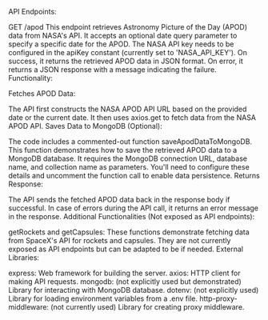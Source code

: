 API Endpoints:

GET /apod
This endpoint retrieves Astronomy Picture of the Day (APOD) data from NASA's API.
It accepts an optional date query parameter to specify a specific date for the APOD.
The NASA API key needs to be configured in the apiKey constant (currently set to 'NASA_API_KEY').
On success, it returns the retrieved APOD data in JSON format.
On error, it returns a JSON response with a message indicating the failure.
Functionality:

Fetches APOD Data:

The API first constructs the NASA APOD API URL based on the provided date or the current date.
It then uses axios.get to fetch data from the NASA APOD API.
Saves Data to MongoDB (Optional):

The code includes a commented-out function saveApodDataToMongoDB. This function demonstrates how to save the retrieved APOD data to a MongoDB database.
It requires the MongoDB connection URL, database name, and collection name as parameters.
You'll need to configure these details and uncomment the function call to enable data persistence.
Returns Response:

The API sends the fetched APOD data back in the response body if successful.
In case of errors during the API call, it returns an error message in the response.
Additional Functionalities (Not exposed as API endpoints):

getRockets and getCapsules: These functions demonstrate fetching data from SpaceX's API for rockets and capsules. They are not currently exposed as API endpoints but can be adapted to be if needed.
External Libraries:

express: Web framework for building the server.
axios: HTTP client for making API requests.
mongodb: (not explicitly used but demonstrated) Library for interacting with MongoDB database.
dotenv: (not explicitly used) Library for loading environment variables from a .env file.
http-proxy-middleware: (not currently used) Library for creating proxy middleware.